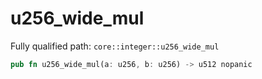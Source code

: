 # u256_wide_mul

Fully qualified path: `core::integer::u256_wide_mul`

```rust
pub fn u256_wide_mul(a: u256, b: u256) -> u512 nopanic
```

